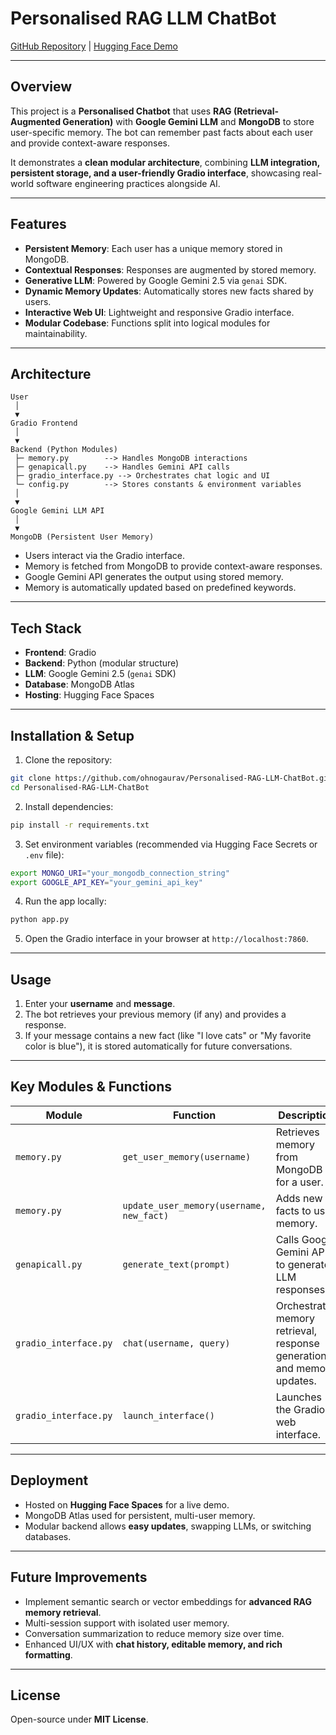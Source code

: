 # Personalised RAG LLM ChatBot

[GitHub Repository](https://github.com/ohnogaurav/Personalised-RAG-LLM-ChatBot) | [Hugging Face Demo](https://huggingface.co/spaces/ohnogaurav/Personal-memory-llm)

---

## Overview

This project is a **Personalised Chatbot** that uses **RAG (Retrieval-Augmented Generation)** with **Google Gemini LLM** and **MongoDB** to store user-specific memory. The bot can remember past facts about each user and provide context-aware responses.

It demonstrates a **clean modular architecture**, combining **LLM integration, persistent storage, and a user-friendly Gradio interface**, showcasing real-world software engineering practices alongside AI.

---

## Features

* **Persistent Memory**: Each user has a unique memory stored in MongoDB.
* **Contextual Responses**: Responses are augmented by stored memory.
* **Generative LLM**: Powered by Google Gemini 2.5 via `genai` SDK.
* **Dynamic Memory Updates**: Automatically stores new facts shared by users.
* **Interactive Web UI**: Lightweight and responsive Gradio interface.
* **Modular Codebase**: Functions split into logical modules for maintainability.

---

## Architecture

```text
User
 │
 ▼
Gradio Frontend
 │
 ▼
Backend (Python Modules)
 ├─ memory.py        --> Handles MongoDB interactions
 ├─ genapicall.py    --> Handles Gemini API calls
 ├─ gradio_interface.py --> Orchestrates chat logic and UI
 └─ config.py        --> Stores constants & environment variables
 │
 ▼
Google Gemini LLM API
 │
 ▼
MongoDB (Persistent User Memory)
```

* Users interact via the Gradio interface.
* Memory is fetched from MongoDB to provide context-aware responses.
* Google Gemini API generates the output using stored memory.
* Memory is automatically updated based on predefined keywords.

---

## Tech Stack

* **Frontend**: Gradio
* **Backend**: Python (modular structure)
* **LLM**: Google Gemini 2.5 (`genai` SDK)
* **Database**: MongoDB Atlas
* **Hosting**: Hugging Face Spaces

---

## Installation & Setup

1. Clone the repository:

```bash
git clone https://github.com/ohnogaurav/Personalised-RAG-LLM-ChatBot.git
cd Personalised-RAG-LLM-ChatBot
```

2. Install dependencies:

```bash
pip install -r requirements.txt
```

3. Set environment variables (recommended via Hugging Face Secrets or `.env` file):

```bash
export MONGO_URI="your_mongodb_connection_string"
export GOOGLE_API_KEY="your_gemini_api_key"
```

4. Run the app locally:

```bash
python app.py
```

5. Open the Gradio interface in your browser at `http://localhost:7860`.

---

## Usage

1. Enter your **username** and **message**.
2. The bot retrieves your previous memory (if any) and provides a response.
3. If your message contains a new fact (like "I love cats" or "My favorite color is blue"), it is stored automatically for future conversations.

---

## Key Modules & Functions

| Module                | Function                                 | Description                                                             |
| --------------------- | ---------------------------------------- | ----------------------------------------------------------------------- |
| `memory.py`           | `get_user_memory(username)`              | Retrieves memory from MongoDB for a user.                               |
| `memory.py`           | `update_user_memory(username, new_fact)` | Adds new facts to user memory.                                          |
| `genapicall.py`       | `generate_text(prompt)`                  | Calls Google Gemini API to generate LLM responses.                      |
| `gradio_interface.py` | `chat(username, query)`                  | Orchestrates memory retrieval, response generation, and memory updates. |
| `gradio_interface.py` | `launch_interface()`                     | Launches the Gradio web interface.                                      |

---

## Deployment

* Hosted on **Hugging Face Spaces** for a live demo.
* MongoDB Atlas used for persistent, multi-user memory.
* Modular backend allows **easy updates**, swapping LLMs, or switching databases.

---

## Future Improvements

* Implement semantic search or vector embeddings for **advanced RAG memory retrieval**.
* Multi-session support with isolated user memory.
* Conversation summarization to reduce memory size over time.
* Enhanced UI/UX with **chat history, editable memory, and rich formatting**.

---

## License

Open-source under **MIT License**.
